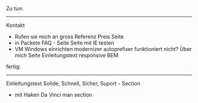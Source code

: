 Zu tun:
*********
Kontakt
- Rufen sie mich an gross
Referenz
Preis Seite
- in Packete
FAQ - Seite
Seite mit IE testen
- VM Windows einrichten
modernizer
autoprefixer funktioniert nicht?
Über mich Seite
Einleitungstext responsive
BEM

fertig:
*********
Einleitungstext
Solide, Schnell, Sicher, Suport - Section
- mit Haken
Da Vinci man section
